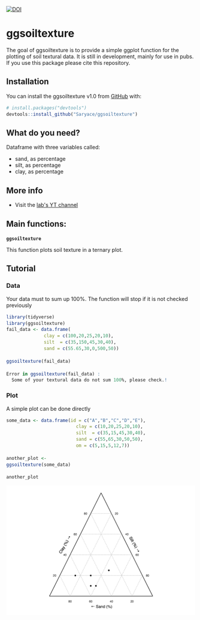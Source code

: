 [![DOI](https://zenodo.org/badge/DOI/10.5281/zenodo.10530652.svg)](https://doi.org/10.5281/zenodo.10530652)

# ggsoiltexture

The goal of ggsoiltexture is to provide a simple ggplot function for the plotting of soil textural data. It is still in development, mainly for use in pubs. If you use this package please cite this repository.


## Installation

You can install the ggsoiltexture v1.0 from [GitHub](https://github.com/Saryace/ggsoiltexture) with:

``` r
# install.packages("devtools")
devtools::install_github("Saryace/ggsoiltexture")
```

## What do you need?
Dataframe with three variables called:
- sand, as percentage
- silt, as percentage
- clay, as percentage

## More info

- Visit the [lab's YT channel](https://www.youtube.com/@laboratoriobiofisicadesuel2912)

## Main functions:

**`ggsoiltexture`**

This function plots soil texture in a ternary plot.

## Tutorial

### Data
Your data must to sum up 100%. The function will stop if it is not checked previously

``` r
library(tidyverse)
library(ggsoiltexture)
fail_data <- data.frame(
              clay = c(100,20,25,20,10),
              silt  = c(35,150,45,30,40),
              sand = c(55.65,30,0,500,50))

ggsoiltexture(fail_data)

Error in ggsoiltexture(fail_data) : 
  Some of your textural data do not sum 100%, please check.!

```



### Plot

A simple plot can be done directly

``` r
some_data <- data.frame(id = c("A","B","C","D","E"),
                          clay = c(10,20,25,20,10),
                          silt  = c(35,15,45,30,40),
                          sand = c(55,65,30,50,50),
                          om = c(5,15,5,12,7))

another_plot <-
ggsoiltexture(some_data)

another_plot
```

![](img/another_plot.png)
